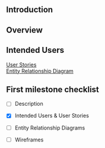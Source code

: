 ## Introduction


## Overview

## Intended Users

[User Stories](docs/user-stories.md)  
[Entity Relationship Diagram](docs/erd.mdf)

## First milestone checklist
* [ ] Description
* [X] Intended Users & User Stories
* [ ] Entity Relationship Diagrams
* [ ] Wireframes






